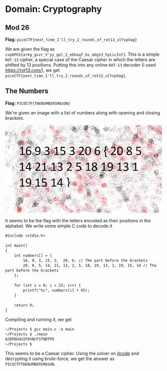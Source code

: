 # Domain: Cryptography

## Mod 26

**Flag:** `picoCTF{next_time_I'll_try_2_rounds_of_rot13_ulYvpVag}`

We are given the flag as `cvpbPGS{arkg_gvzr_V'yy_gel_2_ebhaqf_bs_ebg13_hyLicInt}`. This is a simple `ROT-13` cipher, a special case of the Caesar cipher in which the letters are shifted by 13 positions.
Putting this into any online `ROT-13` decoder (I used *https://rot13.com/*), we get `picoCTF{next_time_I'll_try_2_rounds_of_rot13_ulYvpVag}`.

## The Numbers

**Flag:** `PICOCTF{THENUMBERSMASON}`

We're given an image with a list of numbers along with opening and closing brackets.

![The Numbers](../Images/the_numbers.png)

It seems to be the flag with the letters encoded as their positions in the alphabet. We write some simple C code to decode it

```
#include <stdio.h>

int main()
{
	int numbers[] = {
		16, 9, 3, 15, 3,  20, 6, // The part before the brackets
		20, 8, 5, 14, 21, 13, 2, 5, 18, 19, 13, 1, 19, 15, 14 // The part before the brackets
	};

	for (int i = 0; i < 22; i++) {
		printf("%c", numbers[i] + 65);
	}

	return 0;
}
```

Compiling and running it, we get
```
~/Projects $ gcc main.c -o main
~/Projects $ ./main
QJDPDUGUIFOVNCFSTNBTPO
~/Projects $
```

This seems to be a Caesar cipher. Using the solver on [dcode](https://www.dcode.fr/caesar-cipher) and decrypting it using brute-force, we get the answer as `PICOCTFTHENUMBERSMASON`.
